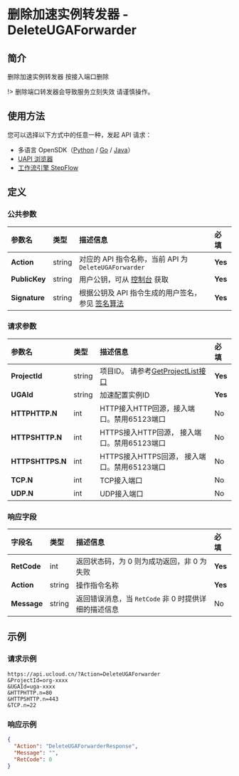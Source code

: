# 删除加速实例转发器 - DeleteUGAForwarder

## 简介

删除加速实例转发器 按接入端口删除



!> 删除端口转发器会导致服务立刻失效 请谨慎操作。

## 使用方法

您可以选择以下方式中的任意一种，发起 API 请求：
- 多语言 OpenSDK（[Python](https://github.com/ucloud/ucloud-sdk-python3) / [Go](https://github.com/ucloud/ucloud-sdk-go) / [Java](https://github.com/ucloud/ucloud-sdk-java)）
- [UAPI 浏览器](https://console.ucloud.cn/uapi/detail?id=DeleteUGAForwarder)
- [工作流引擎 StepFlow](https://console.ucloud.cn/stepflow/manage/)

## 定义

### 公共参数

| 参数名 | 类型 | 描述信息 | 必填 |
|:---|:---|:---|:---|
| **Action**     | string  | 对应的 API 指令名称，当前 API 为 `DeleteUGAForwarder`                        | **Yes** |
| **PublicKey**  | string  | 用户公钥，可从 [控制台](https://console.ucloud.cn/uapi/apikey) 获取                                             | **Yes** |
| **Signature**  | string  | 根据公钥及 API 指令生成的用户签名，参见 [签名算法](api/summary/signature.md)  | **Yes** |

### 请求参数

| 参数名 | 类型 | 描述信息 | 必填 |
|:---|:---|:---|:---|
| **ProjectId** | string | 项目ID。 请参考[GetProjectList接口](api/summary/get_project_list) |**Yes**|
| **UGAId** | string | 加速配置实例ID |**Yes**|
| **HTTPHTTP.N** | int | HTTP接入HTTP回源，接入端口。禁用65123端口 |No|
| **HTTPSHTTP.N** | int | HTTPS接入HTTP回源， 接入端口。禁用65123端口 |No|
| **HTTPSHTTPS.N** | int | HTTPS接入HTTPS回源， 接入端口。禁用65123端口 |No|
| **TCP.N** | int | TCP接入端口 |No|
| **UDP.N** | int | UDP接入端口 |No|

### 响应字段

| 字段名 | 类型 | 描述信息 | 必填 |
|:---|:---|:---|:---|
| **RetCode** | int | 返回状态码，为 0 则为成功返回，非 0 为失败 |**Yes**|
| **Action** | string | 操作指令名称 |**Yes**|
| **Message** | string | 返回错误消息，当 `RetCode` 非 0 时提供详细的描述信息 |No|




## 示例

### 请求示例
    
```
https://api.ucloud.cn/?Action=DeleteUGAForwarder
&ProjectId=org-xxxx
&UGAId=uga-xxxx
&HTTPHTTP.n=80
&HTTPSHTTP.n=443
&TCP.n=22
```

### 响应示例
    
```json
{
  "Action": "DeleteUGAForwarderResponse",
  "Message": "",
  "RetCode": 0
}
```





